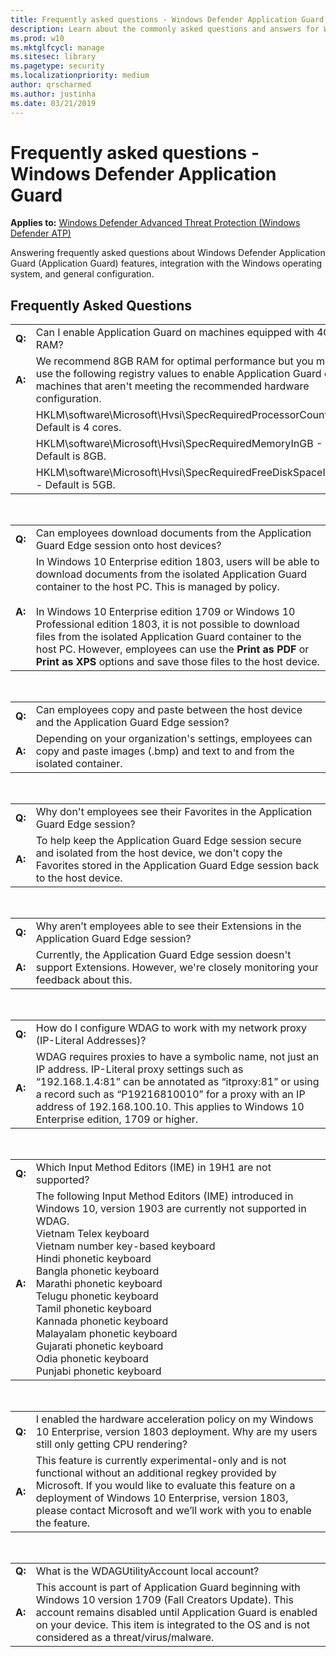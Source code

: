 ```yaml
---
title: Frequently asked questions - Windows Defender Application Guard (Windows 10)
description: Learn about the commonly asked questions and answers for Windows Defender Application Guard.
ms.prod: w10
ms.mktglfcycl: manage
ms.sitesec: library
ms.pagetype: security
ms.localizationpriority: medium
author: qrscharmed
ms.author: justinha
ms.date: 03/21/2019
---
```


# Frequently asked questions - Windows Defender Application Guard 

**Applies to:** [Windows Defender Advanced Threat Protection (Windows Defender ATP)](https://go.microsoft.com/fwlink/p/?linkid=2069559)

Answering frequently asked questions about Windows Defender Application Guard (Application Guard) features, integration with the Windows operating system, and general configuration.

## Frequently Asked Questions

| | |
|---|----------------------------|
|**Q:** |Can I enable Application Guard on machines equipped with 4GB RAM?|
|**A:** |We recommend 8GB RAM for optimal performance but you may use the following registry values to enable Application Guard on machines that aren't meeting the recommended hardware configuration. |
||HKLM\software\Microsoft\Hvsi\SpecRequiredProcessorCount       - Default is 4 cores. |
||HKLM\software\Microsoft\Hvsi\SpecRequiredMemoryInGB            - Default is 8GB.|
||HKLM\software\Microsoft\Hvsi\SpecRequiredFreeDiskSpaceInGB - Default is 5GB.|
<br>

| | |
|---|----------------------------|
|**Q:** |Can employees download documents from the Application Guard Edge session onto host devices?|
|**A:** |In Windows 10 Enterprise edition 1803, users will be able to download documents from the isolated Application Guard container to the host PC. This is managed by policy.<br><br>In Windows 10 Enterprise edition 1709 or Windows 10 Professional edition 1803, it is not possible to download files from the isolated Application Guard container to the host PC. However, employees can use the **Print as PDF** or **Print as XPS** options and save those files to the host device.|
<br>

| | |
|---|----------------------------|
|**Q:** |Can employees copy and paste between the host device and the Application Guard Edge session?|
|**A:** |Depending on your organization's settings, employees can copy and paste images (.bmp) and text to and from the isolated container.|
<br>

| | |
|---|----------------------------|
|**Q:** |Why don't employees see their Favorites in the Application Guard Edge session?|
|**A:** |To help keep the Application Guard Edge session secure and isolated from the host device, we don't copy the Favorites stored in the Application Guard Edge session back to the host device.|
<br>

| | |
|---|----------------------------|
|**Q:** |Why aren’t employees able to see their Extensions in the Application Guard Edge session?|
|**A:** |Currently, the Application Guard Edge session doesn't support Extensions. However, we're closely monitoring your feedback about this.|
<br>

| | |
|---|----------------------------|
|**Q:** |How do I configure WDAG to work with my network proxy (IP-Literal Addresses)?|
|**A:** |WDAG requires proxies to have a symbolic name, not just an IP address. IP-Literal proxy settings such as “192.168.1.4:81” can be annotated as “itproxy:81” or using a record such as “P19216810010” for a proxy with an IP address of 192.168.100.10. This applies to Windows 10 Enterprise edition, 1709 or higher.|
<br>

| | |
|---|----------------------------|
|**Q:** |Which Input Method Editors (IME) in 19H1 are not supported?|
|**A:** |The following Input Method Editors (IME) introduced in Windows 10, version 1903 are currently not supported in WDAG.<br>Vietnam Telex keyboard<br>Vietnam number key-based keyboard<br>Hindi phonetic keyboard<br>Bangla phonetic keyboard<br>Marathi phonetic keyboard<br>Telugu phonetic keyboard<br>Tamil phonetic keyboard<br>Kannada phonetic keyboard<br>Malayalam phonetic keyboard<br>Gujarati phonetic keyboard<br>Odia phonetic keyboard<br>Punjabi phonetic keyboard|
<br>

| | |
|---|----------------------------|
|**Q:** |I enabled the hardware acceleration policy on my Windows 10 Enterprise, version 1803 deployment. Why are my users still only getting CPU rendering?|
|**A:** |This feature is currently experimental-only and is not functional without an additional regkey provided by Microsoft. If you would like to evaluate this feature on a deployment of Windows 10 Enterprise, version 1803, please contact Microsoft and we’ll work with you to enable the feature.|
<br>

| | |
|---|----------------------------|
|**Q:** |What is the WDAGUtilityAccount local account?|
|**A:** |This account is part of Application Guard beginning with Windows 10 version 1709 (Fall Creators Update). This account remains disabled until Application Guard is enabled on your device. This item is integrated to the OS and is not considered as a threat/virus/malware.|
<br>
